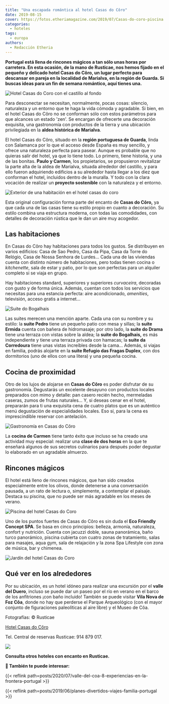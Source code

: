 ```yaml
---
title: "Una escapada romántica al hotel Casas do Côro"
date: 2019-08-15
cover: https://fotos.etheriamagazine.com/2019/07/Casas-do-coro-piscina.jpg
categories: 
  - hoteles
tags: 
  - europa
authors: 
  - Redacción Etheria
---
```


**Portugal está llena de rincones mágicos a tan sólo unas horas por carretera. En esta 
ocasión, de la mano de Rusticae, nos hemos fijado en el pequeño y delicado hotel Casas 
do Côro, un lugar perfecto para descansar en pareja en la localidad de Marialva, en la 
región de Guarda. Si buscas ideas para un fin de semana romántico, aquí tienes una.** 

![Hotel Casas do Coro con el castillo al fondo](https://fotos.etheriamagazine.com/2019/07/Casas-do-coro-panoramica.jpg "Hotel con el castillo al fondo.")

Para desconectar se necesitan, normalmente, pocas cosas: silencio, naturaleza y un 
entorno que te haga la vida cómoda y agradable. Si bien, en el hotel Casas do Côro no se 
conforman sólo con estos parámetros para que alcances un estado 'zen'. Se encargan de 
ofrecerte una decoración exquisita, una gastronomía con productos de la tierra y una 
ubicación privilegiada en la **aldea histórica de Marialva**. 

El hotel Casas do Côro, situado en la **región portuguesa de Guarda**, linda con 
Salamanca por lo que el acceso desde España es muy sencillo, y ofrece una naturaleza 
perfecta para pasear. Aunque es probable que no quieras salir del hotel, ya que lo tiene 
todo. Lo primero, tiene historia, y una de las bonitas. **Paulo y Carmen**, los 
propietarios, se propusieron revitalizar la parte alta de la aldea de Marialva, situada 
alrededor del castillo, y para ello fueron adquiriendo edificios a su alrededor hasta 
llegar a los diez que conforman el hotel, incluidos dentro de la muralla. Y todo con la 
clara vocación de realizar un **proyecto sostenible** con la naturaleza y el entorno. 

![Exterior de una habitación en el hotel casas do coro](https://fotos.etheriamagazine.com/2019/07/Casas-do-Coro-edificio.jpg "Arquitectura ecléctica en Casas do Côro.")

Esta original configuración forma parte del encanto de **Casas do Côro,** ya que cada 
una de las casas tiene su estilo propio en cuanto a decoración. Su estilo combina una 
estructura moderna, con todas las comodidades, con detalles de decoración rústica que le 
dan un aire muy acogedor. 

## Las habitaciones

En Casas do Côro hay habitaciones para todos los gustos. Se distribuyen en varios 
edificios: Casa de Sao Pedro, Casa da Pipa, Casa da Torre do Relógio, Casa de Nossa 
Senhora de Lurdes… Cada una de las viviendas cuenta con distinto número de habitaciones, 
pero todas tienen cocina o _kitchenette_, sala de estar y patio, por lo que son 
perfectas para un alquiler completo si se viaja en grupo. 

Hay habitaciones standard, superiores y superiores _curvaceira_, decoradas con gusto y 
de forma única. Además, cuentan con todos los servicios que necesitas para una estancia 
perfecta: aire acondicionado, _amenities_, televisión, acceso gratis a internet… 

![Suite do Bogalhais](https://fotos.etheriamagazine.com/2019/07/Casas-do-Coro-suite.jpg "Suite do Bogalhais.")

Las suites merecen una mención aparte. Cada una con su nombre y su estilo: la **suite 
Pedro** tiene un pequeño patio con mesa y sillas; la **suite Ermida** cuenta con bañera 
de hidromasaje; por otro lado, la **suite do Drama** tiene una terraza con vistas sobre 
la aldea; la **suite do Bogalhais,** es más independiente y tiene una terraza privada 
con hamacas; la **suite da Corredoura** tiene unas vistas increíbles desde la cama… 
Además, si viajas en familia, podrás alojarte en la **suite Refugio das Fragas Duplex**, 
con dos dormitorios (uno de ellos con una litera) y una pequeña cocina. 

## Cocina de proximidad

Otro de los lujos de alojarse en **Casas do Côro** es poder disfrutar de su gastronomía. 
Degustarás un excelente desayuno con productos locales preparados con mimo y detalle: 
pan casero recién hecho, mermeladas caseras, zumos de frutas naturales… Y, si deseas 
cenar en el hotel, prepararán para ti una exquisita cena de cuatro platos que es un 
auténtico menú degustación de especialidades locales. Eso sí, para la cena es 
imprescindible reservar con antelación. 

![Gastronomía en Casas do Côro](https://fotos.etheriamagazine.com/2019/07/Casas-do-Coro-gastronomia.jpg "Gastronomía en Casas do Côro.")

La **cocina de Carmen** tiene tanto éxito que incluso se ha creado una actividad muy 
especial: realizar una **clase de dos horas** en la que te enseñará algunos de sus 
secretos culinarios para después poder degustar lo elaborado en un agradable almuerzo. 

## Rincones mágicos

El hotel está lleno de rincones mágicos, que han sido creados especialmente entre los 
olivos, donde detenerse a una conversación pausada, a un rato de lectura o, simplemente, 
a contemplar el paisaje. Destaca su piscina, que no puede ser más agradable en los meses 
de verano. 

![Piscina del hotel Casas do Coro](https://fotos.etheriamagazine.com/2019/07/Casas-do-coro-piscina.jpg "La piscina al atardecer.")

Uno de los puntos fuertes de Casas do Côro es sin duda el **Eco Friendly Concept SPA**. 
Se basa en cinco principios: belleza, armonía, naturaleza, confort y nutrición. Cuenta 
con jacuzzi doble, sauna panorámica, baño turco panorámico, piscina cubierta con cuatro 
zonas de tratamiento, salas para masajes, aqua gym, sala de relajación y la zona Spa 
Lifestyle con zona de música, bar y chimenea. 

![Jardín del hotel Casas do Coro](https://fotos.etheriamagazine.com/2019/07/Casas-do-coro-zona-descanso.jpg "En esta zona del hotel es imposible no relajarse.")

## Qué ver en los alrededores

Por su ubicación, es un hotel idóneo para realizar una excursión por el **valle del 
Duero**, incluso se puede dar un paseo por el río en verano en el barco de los 
anfitriones ¡con baño incluido! También se puede visitar **Vila Nova de Foz Côa**, donde 
no hay que perderse el Parque Arqueológico (con el mayor conjunto de figuraciones 
paleolíticas al aire libre) y el Museo de Côa. 

Fotografías: © Rusticae 

[Hotel Casas do Côro](https://www.rusticae.es/hotel/hotel-casas-do-coro-1090) 

Tel. Central de reservas Rusticae: 914 879 017. 

[![](https://fotos.etheriamagazine.com/2019/03/rusticae-the-club-1-e1553083884362.jpg)](https://www.rusticae.es/)

**Consulta otros hoteles con encanto en Rusticae.** 

**📌 También te puede interesar:** 

{{< reflink path=posts/2020/07/valle-del-coa-8-experiencias-en-la-frontera-portugal >}} 

{{< reflink path=posts/2019/06/planes-divertidos-viajes-familia-portugal >}}
